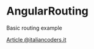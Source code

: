 # AngularRouting

Basic routing example

[Article @italiancoders.it](https://italiancoders.it/routing-delle-applicazioni-angular/)

